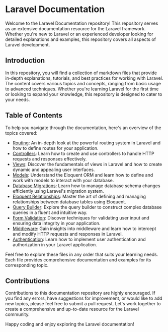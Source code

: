 # Laravel Documentation

Welcome to the Laravel Documentation repository! This repository serves as an extensive documentation resource for the Laravel framework. Whether you're new to Laravel or an experienced developer looking for detailed explanations and examples, this repository covers all aspects of Laravel development.

## Introduction

In this repository, you will find a collection of markdown files that provide in-depth explanations, tutorials, and best practices for working with Laravel. The content covers various topics and concepts, ranging from basic usage to advanced techniques. Whether you're learning Laravel for the first time or looking to expand your knowledge, this repository is designed to cater to your needs.

## Table of Contents

To help you navigate through the documentation, here's an overview of the topics covered:
- [Routing](Routing.md): An in-depth look at the powerful routing system in Laravel and how to define routes for your application.
- [Controllers](Controllers.md): Learn how to create and use controllers to handle HTTP requests and responses effectively.
- [Views](Views.md): Discover the fundamentals of views in Laravel and how to create dynamic and appealing user interfaces.
- [Models](Eloquent.md): Understand the Eloquent ORM and learn how to define and work with models to interact with your database.
- [Database Migrations](Migrations.md): Learn how to manage database schema changes efficiently using Laravel's migration system.
- [Eloquent Relationships](Eloquent_Relationships.md): Master the art of defining and managing relationships between database tables using Eloquent.
- [Query Builder](Query_Builder.md): Explore the query builder to construct complex database queries in a fluent and intuitive way.
- [Form Validation](Validation.md): Discover techniques for validating user input and ensuring data integrity in your application.
- [Middleware](Middleware.md): Gain insights into middleware and learn how to intercept and modify HTTP requests and responses in Laravel.
- [Authentication](Authentication.md): Learn how to implement user authentication and authorization in your Laravel application.

Feel free to explore these files in any order that suits your learning needs. Each file provides comprehensive documentation and examples for its corresponding topic.

## Contributions

Contributions to this documentation repository are highly encouraged. If you find any errors, have suggestions for improvement, or would like to add new topics, please feel free to submit a pull request. Let's work together to create a comprehensive and up-to-date resource for the Laravel community.

Happy coding and enjoy exploring the Laravel documentation!
